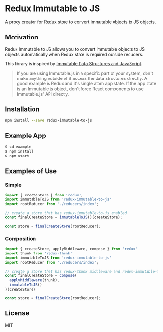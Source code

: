 Redux Immutable to JS
=============================

A proxy creator for Redux store to convert immutable objects to JS objects.

## Motivation

Redux Immutable to JS allows you to convert immutable objects to JS objects
automatically when Redux state is required outside reducers.

This library is inspired by [Immutable Data Structures and JavaScript](http://jlongster.com/Using-Immutable-Data-Structures-in-JavaScript).

> If you are using Immutable.js in a
specific part of your system, don't make anything outside of it access the
data structures directly. A good example is Redux and it's single atom app state.
If the app state is an Immutable.js object, don't force React components to
use Immutable.js' API directly.

## Installation

```sh
npm install --save redux-immutable-to-js
```

## Example App

```sh
$ cd example
$ npm install
$ npm start
```

## Examples of Use

### Simple

```js
import { createStore } from 'redux';
import immutableToJS from 'redux-immutable-to-js'
import rootReducer from './reducers/index';

// create a store that has redux-immutable-to-js enabled
const finalCreateStore = immutableToJS()(createStore);

const store = finalCreateStore(rootReducer);
```

### Composition

```js
import { createStore, applyMiddleware, compose } from 'redux'
import thunk from 'redux-thunk'
import immutableToJS from 'redux-immutable-to-js'
import rootReducer from './reducers/index';

// create a store that has redux-thunk middleware and redux-immutable-to-js enabled
const finalCreateStore = compose(
  applyMiddleware(thunk),
  immutableToJS()
)(createStore)

const store = finalCreateStore(rootReducer);
```

## License

MIT
